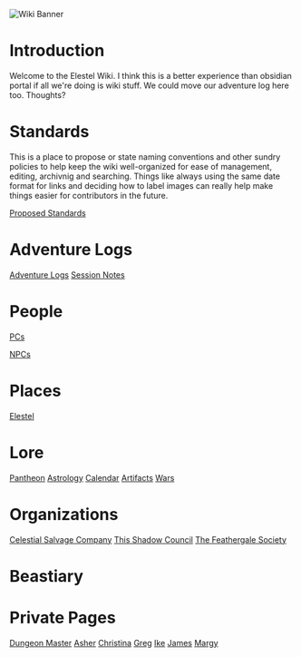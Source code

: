 <!-- TITLE: The Elestel Wiki -->
<!-- SUBTITLE: A World-Building Project -->

![Wiki Banner](https://i.imgur.com/2VEPwjG.jpg)
# Introduction
Welcome to the Elestel Wiki. I think this is a better experience than obsidian portal if all we're doing is wiki stuff. We could move our adventure log here too. Thoughts?

# Standards
This is a place to propose or state naming conventions and other sundry policies to help keep the wiki well-organized for ease of management, editing, archivnig and searching. Things like always using the same date format for links and deciding how to label images can really help make things easier for contributors in the future.

[Proposed Standards](public/standards)

# Adventure Logs
[Adventure Logs](public/logs/home)
[Session Notes](public/session-notes/home)

# People

[PCs](public/people/player-characters)

[NPCs](public/people/npcs)

# Places
[Elestel](public/places/elestel)
# Lore
[Pantheon](public/lore/pantheon)
[Astrology](public/lore/astrology)
[Calendar](public/lore/calendar)
[Artifacts](public/lore/artifacts)
[Wars](public/lore/wars)

# Organizations
[Celestial Salvage Company](public/organizations/csc)
[This Shadow Council](public/organizations/shadow-council)
[The Feathergale Society](public/organizations/feathergale-society)

# Beastiary

# Private Pages
[Dungeon Master](private/dungeon-master/home)
[Asher](private/asher/home)
[Christina](private/christina/home)
[Greg](private/greg/home)
[Ike](private/ike/home)
[James](private/james/home)
[Margy](private/margy/home)
